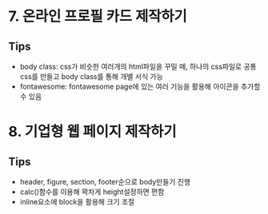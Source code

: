 # 7. 온라인 프로필 카드 제작하기  
## Tips  
* body class: css가 비슷한 여러개의 html파일을 꾸밀 떼, 하나의 css파일로 공통 css를 만들고 body class를 통해 개별 서식 가능  
* fontawesome: fontawesome page에 있는 여러 기능을 활용해 아이콘을 추가할 수 있음  
  
# 8. 기업형 웹 페이지 제작하기  
## Tips  
* header, figure, section, footer순으로 body만들기 진행  
* calc()함수를 이용해 꽉차게 height설정하면 편함  
* inline요소에 block을 활용해 크기 조절  
